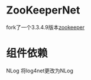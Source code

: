 # ZooKeeperNet
fork了一个3.3.4.9版本[zookeeper](https://github.com/ewhauser/zookeeper) 
# 组件依赖
NLog
将log4net更改为NLog

